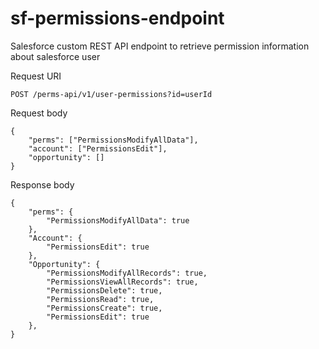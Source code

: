 # sf-permissions-endpoint
Salesforce custom REST API endpoint to retrieve permission information about salesforce user

Request URI

```
POST /perms-api/v1/user-permissions?id=userId
```

Request body

```
{
    "perms": ["PermissionsModifyAllData"],
    "account": ["PermissionsEdit"],
    "opportunity": []
}
```

Response body

```
{
    "perms": {
        "PermissionsModifyAllData": true
    },
    "Account": {
        "PermissionsEdit": true
    },
    "Opportunity": {
        "PermissionsModifyAllRecords": true,
        "PermissionsViewAllRecords": true,
        "PermissionsDelete": true,
        "PermissionsRead": true,
        "PermissionsCreate": true,
        "PermissionsEdit": true
    },
}
```